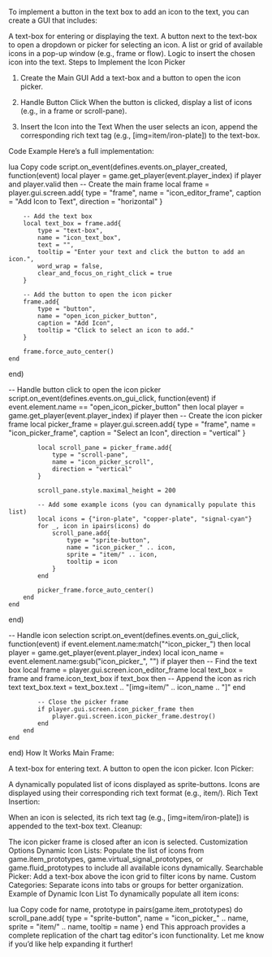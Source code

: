 
To implement a button in the text box to add an icon to the text, you can create a GUI that includes:

A text-box for entering or displaying the text.
A button next to the text-box to open a dropdown or picker for selecting an icon.
A list or grid of available icons in a pop-up window (e.g., frame or flow).
Logic to insert the chosen icon into the text.
Steps to Implement the Icon Picker
1. Create the Main GUI
Add a text-box and a button to open the icon picker.

2. Handle Button Click
When the button is clicked, display a list of icons (e.g., in a frame or scroll-pane).

3. Insert the Icon into the Text
When the user selects an icon, append the corresponding rich text tag (e.g., [img=item/iron-plate]) to the text-box.

Code Example
Here’s a full implementation:

lua
Copy code
script.on_event(defines.events.on_player_created, function(event)
    local player = game.get_player(event.player_index)
    if player and player.valid then
        -- Create the main frame
        local frame = player.gui.screen.add{
            type = "frame",
            name = "icon_editor_frame",
            caption = "Add Icon to Text",
            direction = "horizontal"
        }

        -- Add the text box
        local text_box = frame.add{
            type = "text-box",
            name = "icon_text_box",
            text = "",
            tooltip = "Enter your text and click the button to add an icon.",
            word_wrap = false,
            clear_and_focus_on_right_click = true
        }

        -- Add the button to open the icon picker
        frame.add{
            type = "button",
            name = "open_icon_picker_button",
            caption = "Add Icon",
            tooltip = "Click to select an icon to add."
        }

        frame.force_auto_center()
    end
end)

-- Handle button click to open the icon picker
script.on_event(defines.events.on_gui_click, function(event)
    if event.element.name == "open_icon_picker_button" then
        local player = game.get_player(event.player_index)
        if player then
            -- Create the icon picker frame
            local picker_frame = player.gui.screen.add{
                type = "frame",
                name = "icon_picker_frame",
                caption = "Select an Icon",
                direction = "vertical"
            }

            local scroll_pane = picker_frame.add{
                type = "scroll-pane",
                name = "icon_picker_scroll",
                direction = "vertical"
            }

            scroll_pane.style.maximal_height = 200

            -- Add some example icons (you can dynamically populate this list)
            local icons = {"iron-plate", "copper-plate", "signal-cyan"}
            for _, icon in ipairs(icons) do
                scroll_pane.add{
                    type = "sprite-button",
                    name = "icon_picker_" .. icon,
                    sprite = "item/" .. icon,
                    tooltip = icon
                }
            end

            picker_frame.force_auto_center()
        end
    end
end)

-- Handle icon selection
script.on_event(defines.events.on_gui_click, function(event)
    if event.element.name:match("^icon_picker_") then
        local player = game.get_player(event.player_index)
        local icon_name = event.element.name:gsub("icon_picker_", "")
        if player then
            -- Find the text box
            local frame = player.gui.screen.icon_editor_frame
            local text_box = frame and frame.icon_text_box
            if text_box then
                -- Append the icon as rich text
                text_box.text = text_box.text .. "[img=item/" .. icon_name .. "]"
            end

            -- Close the picker frame
            if player.gui.screen.icon_picker_frame then
                player.gui.screen.icon_picker_frame.destroy()
            end
        end
    end
end)
How It Works
Main Frame:

A text-box for entering text.
A button to open the icon picker.
Icon Picker:

A dynamically populated list of icons displayed as sprite-buttons.
Icons are displayed using their corresponding rich text format (e.g., item/<name>).
Rich Text Insertion:

When an icon is selected, its rich text tag (e.g., [img=item/iron-plate]) is appended to the text-box text.
Cleanup:

The icon picker frame is closed after an icon is selected.
Customization Options
Dynamic Icon Lists: Populate the list of icons from game.item_prototypes, game.virtual_signal_prototypes, or game.fluid_prototypes to include all available icons dynamically.
Searchable Picker: Add a text-box above the icon grid to filter icons by name.
Custom Categories: Separate icons into tabs or groups for better organization.
Example of Dynamic Icon List
To dynamically populate all item icons:

lua
Copy code
for name, prototype in pairs(game.item_prototypes) do
    scroll_pane.add{
        type = "sprite-button",
        name = "icon_picker_" .. name,
        sprite = "item/" .. name,
        tooltip = name
    }
end
This approach provides a complete replication of the chart tag editor's icon functionality. Let me know if you’d like help expanding it further!